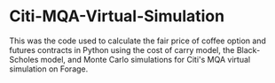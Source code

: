 # Citi-MQA-Virtual-Simulation

This was the code used to calculate the fair price of coffee option and futures contracts in Python using the cost of carry model, the Black-Scholes model, and Monte Carlo simulations for Citi's MQA virtual simulation on Forage.
